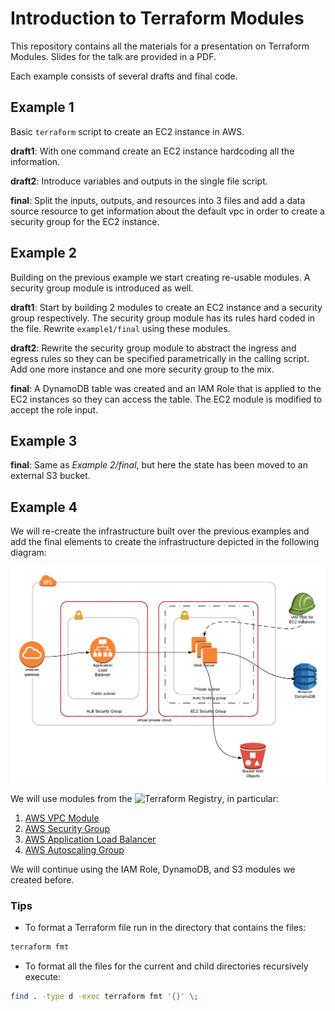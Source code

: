 # Introduction to Terraform Modules

This repository contains all the materials for a presentation on Terraform Modules. Slides for the talk are provided in a PDF.

Each example consists of several drafts and final code.

## Example 1

Basic  `terraform`  script to create an EC2 instance in AWS.

**draft1**: With one command create an EC2 instance hardcoding all the information.

**draft2**: Introduce variables and outputs in the single file script.

**final**: Split the inputs, outputs, and resources into 3 files and add a data source resource to get information about the default vpc in order to create a security group for the EC2 instance.

## Example 2

Building on the previous example we start creating re-usable modules. A security group module is introduced as well. 

**draft1**: Start by building 2 modules to create an EC2 instance and a security group respectively. The security group module has its rules hard coded in the file. Rewrite `example1/final` using these modules.

**draft2**: Rewrite the security group module to abstract the ingress and egress rules so they can be specified parametrically in the calling script. Add one more instance and one more security group to the mix.

**final**: A DynamoDB table was created and an IAM Role that is applied to the EC2 instances so they can access the table. The EC2 module is modified to accept the role input.

## Example 3

**final**: Same as _Example 2/final_, but here the state has been moved to an external S3 bucket.

## Example 4

We will re-create the infrastructure built over the previous examples and add the final elements to create the infrastructure depicted in the following diagram:

![Final Diagram](/resources/Final_Diagram.png)

We will use modules from the ![Terraform Registry](https://registry.terraform.io/), in particular:

1. [AWS VPC Module](https://registry.terraform.io/modules/terraform-aws-modules/vpc/aws)
2. [AWS Security Group](https://registry.terraform.io/modules/terraform-aws-modules/security-group/aws)
3. [AWS Application Load Balancer](https://registry.terraform.io/modules/terraform-aws-modules/alb/aws)
4. [AWS Autoscaling Group](https://registry.terraform.io/modules/terraform-aws-modules/autoscaling/aws)

We will continue using the IAM Role, DynamoDB, and S3 modules we created before.

### Tips

- To format a Terraform file run in the directory that contains the files:
```bash
terraform fmt
```
- To format all the files for the current and child directories recursively execute:
```bash
find . -type d -exec terraform fmt '{}' \;
```
